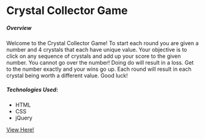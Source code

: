 # Crystal Collector Game

<h5>Overview</h5>

<p>Welcome to the Crystal Collector Game!  To start each round you are given a number and 4 crystals that each have unique value.  Your objective is to click on any sequence of crystals and add up your score to the given number.  You cannot go over the number!  Doing do will result in a loss.  Get to the number exactly and your wins go up.  Each round will result in each crystal being worth a different value.  Good luck!</p>

<p>
    <h5>Technologies Used:</h5>
    <ul>
        <li>HTML</li>
        <li>CSS</li>
        <li>jQuery</li>
    </ul>
</p>

<a href="https://ckontos.github.io/crystalcollectorgame/">View Here!</a>